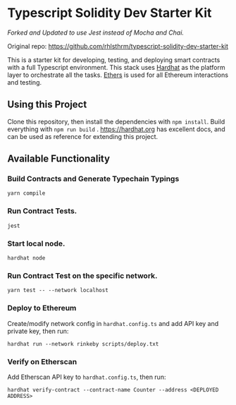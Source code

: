 # Typescript Solidity Dev Starter Kit

_Forked and Updated to use Jest instead of Mocha and Chai._

Original repo: https://github.com/rhlsthrm/typescript-solidity-dev-starter-kit

This is a starter kit for developing, testing, and deploying smart contracts with a full Typescript environment. This
stack uses [Hardhat](https://hardhat.org) as the platform layer to orchestrate all the
tasks. [Ethers](https://docs.ethers.io/ethers.js/html/index.html) is used for all Ethereum interactions and testing.

## Using this Project

Clone this repository, then install the dependencies with `npm install`. Build everything with `npm run build`
. https://hardhat.org has excellent docs, and can be used as reference for extending this project.

## Available Functionality

### Build Contracts and Generate Typechain Typings

`yarn compile`

### Run Contract Tests.

`jest`

### Start local node.

`hardhat node`

### Run Contract Test on the specific network.

`yarn test -- --network localhost`

### Deploy to Ethereum

Create/modify network config in `hardhat.config.ts` and add API key and private key, then run:

`hardhat run --network rinkeby scripts/deploy.txt`

### Verify on Etherscan

Add Etherscan API key to `hardhat.config.ts`, then run:

`hardhat verify-contract --contract-name Counter --address <DEPLOYED ADDRESS>`